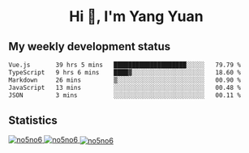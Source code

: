 <h1 align="center">Hi 👋, I'm Yang Yuan</h1>


## My weekly development status
<!--START_SECTION:waka-->

```txt
Vue.js       39 hrs 5 mins   ████████████████████░░░░░   79.79 %
TypeScript   9 hrs 6 mins    ████▓░░░░░░░░░░░░░░░░░░░░   18.60 %
Markdown     26 mins         ▒░░░░░░░░░░░░░░░░░░░░░░░░   00.90 %
JavaScript   13 mins         ░░░░░░░░░░░░░░░░░░░░░░░░░   00.48 %
JSON         3 mins          ░░░░░░░░░░░░░░░░░░░░░░░░░   00.11 %
```

<!--END_SECTION:waka-->

## Statistics
<a href="https://github.com/anuraghazra/github-readme-stats">
  <img src="https://github-readme-stats.vercel.app/api/top-langs/?username=no5no6&theme=dracula" alt="no5no6">
</a>
<a href="https://github.com/anuraghazra/github-readme-stats">
  <img src="https://github-readme-stats.vercel.app/api?username=no5no6&show_icons=true&theme=dracula&line_height=40" alt="no5no6">
</a>
<a href="https://github.com/anuraghazra/github-readme-stats">
  <img align="center" src="https://github-readme-streak-stats.herokuapp.com/?user=no5no6&theme=dracula" alt="no5no6" />
</a>